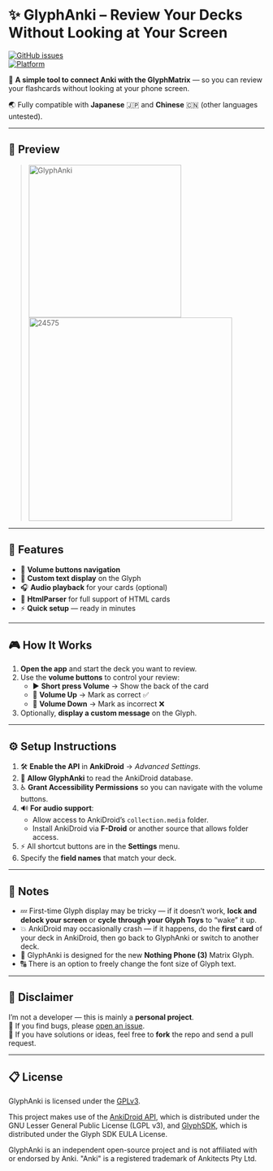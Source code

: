 # ✨ GlyphAnki – Review Your Decks Without Looking at Your Screen  


[![GitHub issues](https://img.shields.io/github/issues/R0uli078/GlyphAnki)](https://github.com/R0uli078/GlyphAnki/issues)  
[![Platform](https://img.shields.io/badge/platform-Android-green)](#)  

🔗 **A simple tool to connect Anki with the GlyphMatrix** — so you can review your flashcards without looking at your phone screen.  

🌏 Fully compatible with **Japanese** 🇯🇵 and **Chinese** 🇨🇳 (other languages untested).  

---

## 📸 Preview  

> <img src="https://github.com/user-attachments/assets/3bba02e9-825e-4e10-ab0d-06b68f1d243d" style="position:relative; padding-right:20px;" width="300" alt="GlyphAnki" />
> <img src="https://via.placeholder.com/220x150/ffffff/ffffff?text=+" width="60" height="0" style="display:block;" alt=""/>
> <img src="https://github.com/user-attachments/assets/fd5276a3-36fc-4c43-b89e-3ae0aa1099b2" style="position:relative" width="400" alt="24575"/>


---

## 🚀 Features  

- 🔼 **Volume buttons navigation**
- 💬 **Custom text display** on the Glyph  
- 🎧 **Audio playback** for your cards (optional)
- 📝 **HtmlParser** for full support of HTML cards
- ⚡ **Quick setup** — ready in minutes

---

## 🎮 How It Works  

1. **Open the app** and start the deck you want to review.  
2. Use the **volume buttons** to control your review:  
   - ▶️ **Short press Volume** → Show the back of the card  
   - 🔼 **Volume Up** → Mark as correct ✅  
   - 🔽 **Volume Down** → Mark as incorrect ❌  
3. Optionally, **display a custom message** on the Glyph.  

---

## ⚙️ Setup Instructions  

1. 🛠 **Enable the API** in **AnkiDroid** → *Advanced Settings*.  
2. 📖 **Allow GlyphAnki** to read the AnkiDroid database.  
3. ♿ **Grant Accessibility Permissions** so you can navigate with the volume buttons.  
4. 🔊 **For audio support**:  
   - Allow access to AnkiDroid’s `collection.media` folder.  
   - Install AnkiDroid via **F-Droid** or another source that allows folder access.  
5. ⚡ All shortcut buttons are in the **Settings** menu.  
6. Specify the **field names** that match your deck.  

---

## 📝 Notes  

- 💤 First-time Glyph display may be tricky — if it doesn’t work, **lock and delock your screen** or **cycle through your Glyph Toys** to “wake” it up.  
- 💥 AnkiDroid may occasionally crash — if it happens, do the **first card** of your deck in AnkiDroid, then go back to GlyphAnki or switch to another deck.
- 📱 GlyphAnki is designed for the new **Nothing Phone (3)** Matrix Glyph.
- 🔠 There is an option to freely change the font size of Glyph text.

---

## 🙏 Disclaimer  

I’m not a developer — this is mainly a **personal project**.  
🐛 If you find bugs, please [open an issue](https://github.com/R0uli078/GlyphAnki/issues).  
🤝 If you have solutions or ideas, feel free to **fork** the repo and send a pull request.  

---

## 📋 License

GlyphAnki is licensed under the [GPLv3](./LICENSE).

This project makes use of the [AnkiDroid API](https://github.com/ankidroid/Anki-Android), 
which is distributed under the GNU Lesser General Public License (LGPL v3), and [GlyphSDK](https://github.com/Nothing-Developer-Programme/GlyphMatrix-Developer-Kit/blob/main/LICENSE.md), which is distributed under the Glyph SDK EULA License.

GlyphAnki is an independent open-source project and is not affiliated with or endorsed by Anki. "Anki" is a registered trademark of Ankitects Pty Ltd.

